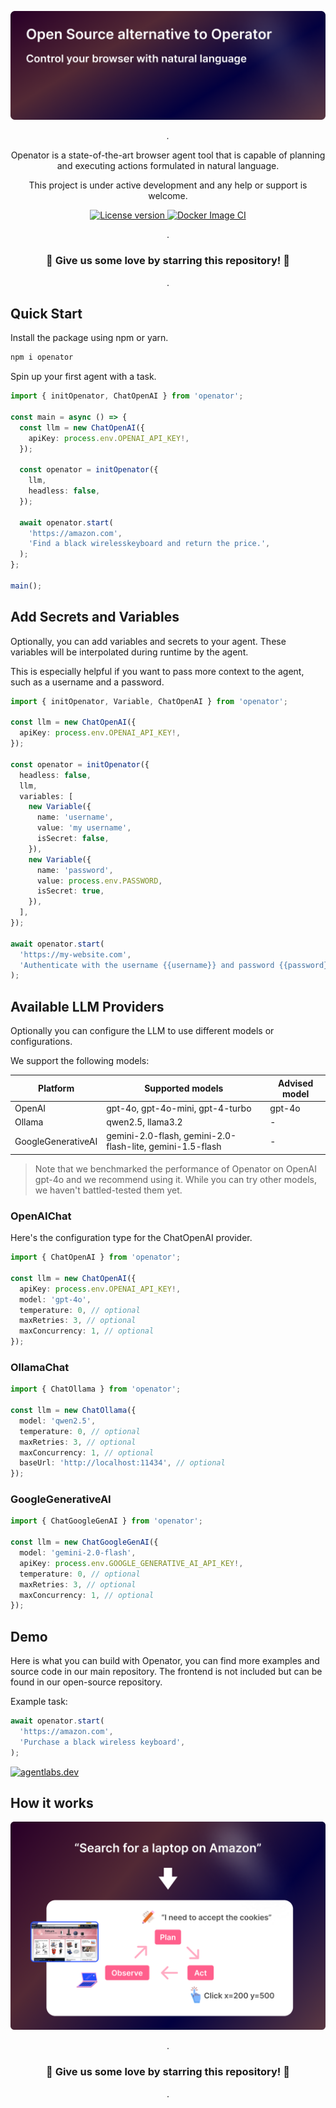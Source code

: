 <p align="center">
  <a href="https://github.com/agentlabs-dev/openator"><img src="https://raw.githubusercontent.com/agentlabs-dev/openator/refs/heads/main/.readme/cover.png" alt="Openator"></a>
</p>

<p align="center">
    <em>.</em>
</p>

<p align=center>
Openator is a state-of-the-art browser agent tool that is capable of planning and executing actions formulated in natural language.
</p>

<p align="center">
This project is under active development and any help or support is welcome.
</p>

<p align="center">
<a href="" target="_blank">
    <img src="https://img.shields.io/badge/License-Apache 2.0-blue.svg" alt="License version">
</a>
<a href="" target="_blank">
    <img src="https://img.shields.io/badge/Status-Under Active Development-green.svg" alt="Docker Image CI">
</a>
</p>

<p align="center">
.
</p>

<h3 align="center">
🌟 Give us some love by starring this repository! 🌟  
</h3>

<p align="center">
.
</p>

## Quick Start

Install the package using npm or yarn.

```bash
npm i openator
```

Spin up your first agent with a task.

```typescript
import { initOpenator, ChatOpenAI } from 'openator';

const main = async () => {
  const llm = new ChatOpenAI({
    apiKey: process.env.OPENAI_API_KEY!,
  });

  const openator = initOpenator({
    llm,
    headless: false,
  });

  await openator.start(
    'https://amazon.com',
    'Find a black wirelesskeyboard and return the price.',
  );
};

main();
```

## Add Secrets and Variables

Optionally, you can add variables and secrets to your agent. These variables will be interpolated during runtime by the agent.

This is especially helpful if you want to pass more context to the agent, such as a username and a password.

```typescript
import { initOpenator, Variable, ChatOpenAI } from 'openator';

const llm = new ChatOpenAI({
  apiKey: process.env.OPENAI_API_KEY!,
});

const openator = initOpenator({
  headless: false,
  llm,
  variables: [
    new Variable({
      name: 'username',
      value: 'my username',
      isSecret: false,
    }),
    new Variable({
      name: 'password',
      value: process.env.PASSWORD,
      isSecret: true,
    }),
  ],
});

await openator.start(
  'https://my-website.com',
  'Authenticate with the username {{username}} and password {{password}} and then find the latest news on the website.',
);
```

## Available LLM Providers

Optionally you can configure the LLM to use different models or configurations.

We support the following models:

| Platform           | Supported models                                          | Advised model |
| ------------------ | --------------------------------------------------------- | ------------- |
| OpenAI             | gpt-4o, gpt-4o-mini, gpt-4-turbo                          | gpt-4o        |
| Ollama             | qwen2.5, llama3.2                                         | -             |
| GoogleGenerativeAI | gemini-2.0-flash, gemini-2.0-flash-lite, gemini-1.5-flash | -             |

> Note that we benchmarked the performance of Openator on OpenAI gpt-4o and we recommend using it. While you can try other models, we haven't battled-tested them yet.

### OpenAIChat

Here's the configuration type for the ChatOpenAI provider.

```typescript
import { ChatOpenAI } from 'openator';

const llm = new ChatOpenAI({
  apiKey: process.env.OPENAI_API_KEY!,
  model: 'gpt-4o',
  temperature: 0, // optional
  maxRetries: 3, // optional
  maxConcurrency: 1, // optional
});
```

### OllamaChat

```typescript
import { ChatOllama } from 'openator';

const llm = new ChatOllama({
  model: 'qwen2.5',
  temperature: 0, // optional
  maxRetries: 3, // optional
  maxConcurrency: 1, // optional
  baseUrl: 'http://localhost:11434', // optional
});
```

### GoogleGenerativeAI

```typescript
import { ChatGoogleGenAI } from 'openator';

const llm = new ChatGoogleGenAI({
  model: 'gemini-2.0-flash',
  apiKey: process.env.GOOGLE_GENERATIVE_AI_API_KEY!,
  temperature: 0, // optional
  maxRetries: 3, // optional
  maxConcurrency: 1, // optional
});
```

## Demo

Here is what you can build with Openator, you can find more examples and source code in our main repository. The frontend is not included but can be found in our open-source repository.

Example task:

```typescript
await openator.start(
  'https://amazon.com',
  'Purchase a black wireless keyboard',
);
```

<a href="#"><img src="https://github.com/agentlabs-dev/openator/blob/main/.readme/gui-demo.gif?raw=true" alt="agentlabs.dev"></a>

## How it works

<p align="center">
  <a href="#"><img src="https://raw.githubusercontent.com/agentlabs-dev/openator/refs/heads/main/.readme/how-it-works.png" alt="agentlabs.dev"></a>
</p>

<p align="center">
.
</p>

<h3 align="center">
🌟 Give us some love by starring this repository! 🌟  
</h3>

<p align="center">
.
</p>
